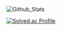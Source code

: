 
![Github_Stats](https://github-readme-stats.vercel.app/api/top-langs/?username=Owen-Choi&langs_count=4&theme=onedark)
 

[![Solved.ac Profile](http://mazassumnida.wtf/api/v2/generate_badge?boj=demitymd)](https://solved.ac/demitymd/)
